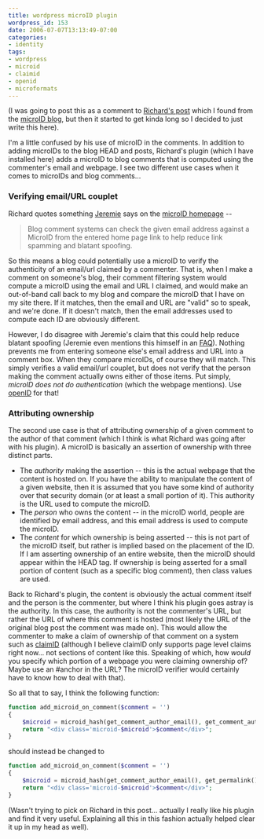 ```yaml
---
title: wordpress microID plugin
wordpress_id: 153
date: 2006-07-07T13:13:49-07:00
categories:
- identity
tags:
- wordpress
- microid
- claimid
- openid
- microformats
---
```

(I was going to post this as a comment to [Richard's post][] which I found from the [microID blog][], but then it
started to get kinda long so I decided to just write this here).

I'm a little confused by his use of microID in the comments.  In addition to adding microIDs to the blog HEAD and posts,
Richard's plugin (which I have installed here) adds a microID to blog comments that is computed using the commenter's
email and webpage.  I see two different use cases when it comes to microIDs and blog comments...

### Verifying email/URL couplet ###

Richard quotes something [Jeremie][] says on the [microID homepage][] --

> Blog comment systems can check the given email address against a MicroID from the entered home page link to help
> reduce link spamming and blatant spoofing.

So this means a blog could potentially use a microID to verify the authenticity of an email/url claimed by a commenter.
That is, when I make a comment on someone's blog, their comment filtering system would compute a microID using the email
and URL I claimed, and would make an out-of-band call back to my blog and compare the microID that I have on my site
there.  If it matches, then the email and URL are "valid" so to speak, and we're done.  If it doesn't match, then the
email addresses used to compute each ID are obviously different.

However, I do disagree with Jeremie's claim that this could help reduce blatant spoofing (Jeremie even mentions this
himself in an [FAQ][]).  Nothing prevents me from entering someone else's email address and URL into a comment box.
When they compare microIDs, of course they will match.  This simply verifies a valid email/url couplet, but does not
verify that the person making the comment actually owns either of those items.  Put simply, *microID does not do
authentication* (which the webpage mentions).  Use [openID][] for that!

### Attributing ownership ###

The second use case is that of attributing ownership of a given comment to the author of that comment (which I think is
what Richard was going after with his plugin).  A microID is basically an assertion of ownership with three distinct
parts.

 - The _authority_ making the assertion -- this is the actual webpage that the content is hosted on.  If you have the
 ability to manipulate the content of a given website, then it is assumed that you have some kind of authority over that
 security domain (or at least a small portion of it).  This authority is the URL used to compute the microID.
 - The _person_ who owns the content -- in the microID world, people are identified by email address, and this email
 address is used to compute the microID.
 - The _content_ for which ownership is being asserted -- this is not part of the microID itself, but rather is implied
 based on the placement of the ID.  If I am asserting ownership of an entire website, then the microID should appear
 within the HEAD tag.  If ownership is being asserted for a small portion of content (such as a specific blog comment),
 then class values are used.

Back to Richard's plugin, the content is obviously the actual comment itself and the person is the commenter, but where
I think his plugin goes astray is the authority.  In this case, the authority is not the commenter's URL, but rather the
URL of where this comment is hosted (most likely the URL of the original blog post the comment was made on).  This would
allow the commenter to make a claim of ownership of that comment on a system such as [claimID][] (although I believe
claimID only supports page level claims right now... not sections of content like this.  Speaking of which, how *would*
you specify which portion of a webpage you were claiming ownership of?  Maybe use an #anchor in the URL?  The microID
verifier would certainly have to know how to deal with that).

So all that to say, I think the following function:

``` php
function add_microid_on_comment($comment = '')
{
    $microid = microid_hash(get_comment_author_email(), get_comment_author_url());
    return "<div class='microid-$microid'>$comment</div>";
}
```

should instead be changed to

``` php
function add_microid_on_comment($comment = '')
{
    $microid = microid_hash(get_comment_author_email(), get_permalink());
    return "<div class='microid-$microid'>$comment</div>";
}
```

(Wasn't trying to pick on Richard in this post... actually I really like his plugin and find it very useful.  Explaining
all this in this fashion actually helped clear it up in my head as well).

[Richard's post]: http://www.richardkmiller.com/blog/archives/2006/03/microid-plugin-for-wordpress
[microID blog]: http://microid.org/blog/?p=8
[Jeremie]: http://jeremie.com/
[microID homepage]: http://microid.org/
[claimID]: http://claimid.com/
[FAQ]: http://microid.org/blog/?p=5
[openID]: http://openid.com/
